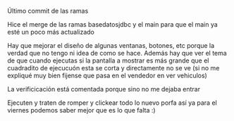 Último commit de las ramas

Hice el merge de las ramas basedatosjdbc y el main para que el main ya esté un poco más actualizado

Hay que mejorar el diseño de algunas ventanas, botones, etc porque la verdad que no tengo ni idea de como se hace. Además hay que ver el tema de que cuando ejecutas si la pantalla a mostrar es más grande que el cuadradito de ejecucuón esta se corta y directamente no se ve (si no me expliqué muy bien fijense que pasa en el vendedor en ver vehiculos)

La verificicación está comentada porque sino no me dejaba entrar

Ejecuten y traten de romper y clickear todo lo nuevo porfa así ya para el viernes podemos saber mejor que es lo que falta :)
